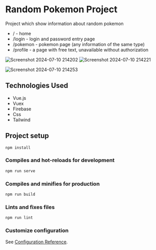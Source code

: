 # Random Pokemon Project
Project which show information about random pokemon

- / - home
- /login - login and password entry page
- /pokemon - pokemon page (any information of the same type)
- /profile - a page with free text, unavailable without authorization
  
![Screenshot 2024-07-10 214202](https://github.com/MarinaPasternak/RandomPokemon/assets/31963187/79a4147c-c5e7-4159-bf40-455af975aa89)
![Screenshot 2024-07-10 214221](https://github.com/MarinaPasternak/RandomPokemon/assets/31963187/2f3a9910-2d3e-458e-9deb-dc718a681630)


![Screenshot 2024-07-10 214253](https://github.com/MarinaPasternak/RandomPokemon/assets/31963187/6f773926-055e-4436-8be7-cc2014f82f8b)

## Technologies Used
- Vue.js
- Vuex
- Firebase
- Css
- Tailwind
  
## Project setup
```
npm install
```

### Compiles and hot-reloads for development
```
npm run serve
```

### Compiles and minifies for production
```
npm run build
```

### Lints and fixes files
```
npm run lint
```

### Customize configuration
See [Configuration Reference](https://cli.vuejs.org/config/).
